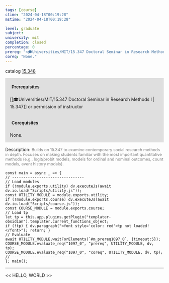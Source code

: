 ```yaml
---
tags: [course]
ctime: "2024-04-18T00:19:28"
mstime: "2024-04-18T00:19:28"

level: graduate
subject: 
university: mit
completion: closed
percentage: 0
prereq: "<🎓Universities/MIT/15.347 Doctoral Seminar in Research Methods I> or permission of instructor"
coreq: "None."
---
```


catalog [15.348](http://student.mit.edu/catalog/m15b.html#15.348)

<span style="display: block; padding: 15px; background-color: rgb(100, 100, 100, 0.2);"><font id="m_prereq1097_0" style="display: block; font-family: Arial, sans-serif; font-weight: bold; padding: 5px">Prerequisites</font><br><span id="prereq1097_0">[[🎓Universities/MIT/15.347 Doctoral Seminar in Research Methods I | 15.347]] or permission of instructor</span></span>
<span style="display: block; padding: 15px; background-color: rgb(100, 100, 100, 0.2);"><font id="m_coreq1097_0" style="display: block; font-family: Arial, sans-serif; font-weight: bold; padding: 5px">Corequisites</font><br><span id="coreq1097_0">None.</span></span>

<font style="">Description:</font>
<font style="color: grey; font-size: 0.8rem;">Builds on 15.347 to examine contemporary social research methods in depth.  Focuses on making students familiar with the most important quantitative methods (e.g., logit/probit models, models for ordinal and nominal outcomes, count models, event history models).</font>

```dataviewjs
const main = async _ => {
// --------------------------------
// Load modules
if (!module.exports.utility) dv.executeJs(await dv.io.load("Scripts/utility.js"));
const UTILITY_MODULE = module.exports.utility;
if (!module.exports.course) dv.executeJs(await dv.io.load("Scripts/course.js"));
const COURSE_MODULE = module.exports.course;
// Load tp
let tp = this.app.plugins.getPlugin("templater-obsidian").templater.current_functions_object;
if (!tp) { dv.paragraph("<font style='color: red'>tp not loaded!</font>"); return; }
// Evaluate
await UTILITY_MODULE.waitForElements(`#m_prereq1097_0`, {timeout:5});
COURSE_MODULE.evaluate_req("1097_0", "prereq", UTILITY_MODULE, dv, tp);
COURSE_MODULE.evaluate_req("1097_0", "coreq", UTILITY_MODULE, dv, tp);
// --------------------------------
}; main();
```

---

<< HELLO, WORLD >>
